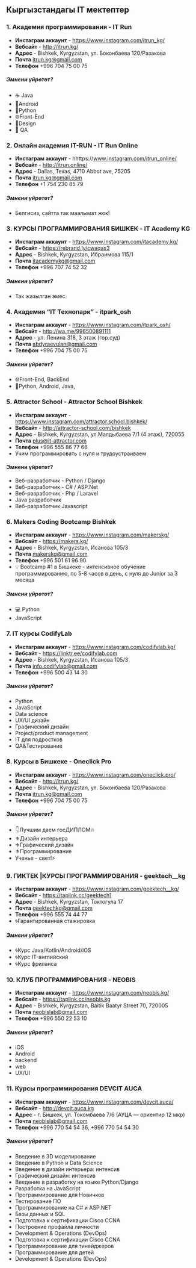 ## Кыргызстандагы IT мектептер

### 1. Академия программирования - IT Run

- **Инстаграм аккаунт** - https://www.instagram.com/itrun_kg/
- **Вебсайт** - http://itrun.kg/
- **Адрес** - Bishkek, Kyrgyzstan, ул. Боконбаева 120/Разакова
- **Почта** itrun.kg@gmail.com
- **Телефон** +996 704 75 00 75

##### Эмнени үйрөтөт?

- ☕️ Java 
- 📱Android
- 🐍Python 
- 🌐Front-End
- 🎨Design 
- 🔎 QA 


### 2. Онлайн академия IT-RUN - IT Run Online

- **Инстаграм аккаунт** - hhttps://www.instagram.com/itrun_online/
- **Вебсайт** - http://itrun.online/
- **Адрес** - Dallas, Texas, 4710 Abbot ave, 75205
- **Почта** itrun.kg@gmail.com
- **Телефон** +1 754 230 85 79

##### Эмнени үйрөтөт?

- Белгисиз, сайтта так маалымат жок!



### 3. КУРСЫ ПРОГРАММИРОВАНИЯ БИШКЕК - IT Academy KG

- **Инстаграм аккаунт** - https://www.instagram.com/itacademy.kg/
- **Вебсайт** - https://rebrand.ly/cwaqas3
- **Адрес** - Bishkek, Kyrgyzstan, Ибраимова 115/1
- **Почта** itacademykg@gmail.com
- **Телефон** +996 707 74 52 32

##### Эмнени үйрөтөт?

- Так жазылган эмес.


### 4. Академия “IT Технопарк” - itpark_osh

- **Инстаграм аккаунт** - https://www.instagram.com/itpark_osh/
- **Вебсайт** - http://wa.me/996500891111
- **Адрес** - ул. Ленина 318, 3 этаж (гор.суд)
- **Почта** abdyraevulan@gmail.com
- **Телефон** +996 704 75 00 75

##### Эмнени үйрөтөт?

- 🌐Front-End, BackEnd
- 📱Python, Android, Java,  


### 5. Attractor School - Attractor School Bishkek

- **Инстаграм аккаунт** - https://www.instagram.com/attractor.school.bishkek/
- **Вебсайт** - http://attractor-school.com/bishkek
- **Адрес** - Bishkek, Kyrgyzstan, ул.Малдыбаева 7/1 (4 этаж), 720055
- **Почта** plus@it-attractor.com
- **Телефон** +996 555 86 77 66
- Учим программировать с нуля и трудоустраиваем

#### Эмнени үйрөтөт?

- Веб-разработчик - Python / Django
- Bеб-разработчик - C# / ASP.Net
- Bеб-разработчик - Php / Laravel
- Java разработчик
- Bеб-разработчик Javascript


### 6. Makers Coding Bootcamp Bishkek

- **Инстаграм аккаунт** - https://www.instagram.com/makerskg/
- **Вебсайт** - https://makers.kg/
- **Адрес** - Bishkek, Kyrgyzstan, Исанова 105/3
- **Почта** makerskg@gmail.com
- **Телефон** +996 501 61 96 90
- 💡 Bootcamp #1 в Бишкеке - интенсивное обучение программированию, по 5-8 часов в день, с нуля до Junior за 3 месяца

##### Эмнени үйрөтөт?

- 💻 Python
- JavaScript


### 7. IT курсы CodifyLab 

- **Инстаграм аккаунт** - https://www.instagram.com/codifylab.kg/
- **Вебсайт** - https://linktr.ee/codifylab.com
- **Адрес** - Bishkek, Kyrgyzstan, Исанова 105/3
- **Почта** info.codifylab@gmail.com
- **Телефон** +996 500 43 14 30

##### Эмнени үйрөтөт?

- Python
- JavaScript
- Data science
- UX/UI дизайн
- Графический дизайн
- Project/product management
- IT для подростков
- QA&Тестирование


### 8. Курсы в Бишкеке - Oneclick Pro

- **Инстаграм аккаунт** - https://www.instagram.com/oneclick.pro/
- **Вебсайт** - http://itrun.kg/
- **Адрес** - Bishkek, Kyrgyzstan, ул. Боконбаева 120/Разакова
- **Почта** itrun.kg@gmail.com
- **Телефон** +996 704 75 00 75

##### Эмнени үйрөтөт?
- 👇Лучшим даем госДИПЛОМ🔥
-  ⚜️Дизайн интерьера
- ⚜️Графический дизайн
- ⚜️Программирование
- Ученье - свет!⚡


### 9. ГИКТЕК |КУРСЫ ПРОГРАММИРОВАНИЯ - geektech__kg

- **Инстаграм аккаунт** - https://www.instagram.com/geektech__kg/
- **Вебсайт** - https://taplink.cc/geektech1
- **Адрес** - Bishkek, Kyrgyzstan,  Токтогула 17
- **Почта** geektechkg@gmail.com
- **Телефон** +996 555 74 44 77
- 🌀Гарантированная стажировка

##### Эмнени үйрөтөт?

- 🌀Курс Java/Kotlin/Android/iOS
- 🌀Курс IT-английский
- 🌀Курс фриланса



### 10. КЛУБ ПРОГРАММИРОВАНИЯ - NEOBIS

- **Инстаграм аккаунт** - https://www.instagram.com/neobis.kg/
- **Вебсайт** - https://taplink.cc/neobis.kg
- **Адрес** - Bishkek, Kyrgyzstan, Baitik Baatyr Street 70, 720005
- **Почта** neobislab@gmail.com
- **Телефон** +996 550 22 53 10

##### Эмнени үйрөтөт?

- iOS 
- Android
- backend
- web
- UX/UI 



### 11. Курсы программирования DEVCIT AUCA

- **Инстаграм аккаунт** - https://www.instagram.com/devcit.auca/
- **Вебсайт** - http://devcit.auca.kg
- **Адрес** - г. Бишкек, ул. Токомбаева 7/6 (АУЦА — ориентир 12 мкр)
- **Почта** neobislab@gmail.com
- **Телефон** +996 770 54 54 36, +996 770 54 54 30

##### Эмнени үйрөтөт?

- Введение в 3D моделирование
- Введение в Python и Data Science
- Введение в дизайн интерьера: интенсив
- Графический дизайн: интенсив
- Введение в разработку на языке Python/Django
- Разработка на JavaScript
- Программирование для Новичков
- Тестирование ПО
- Программирование на C# и ASP.NET
- Базы данных и SQL
- Подготовка к сертификации Cisco CCNA
- Построение профайла личности
- Development &amp; Operations (DevOps)
- Подготовка к сертификации Cisco CCNA
- Программирование для тинейджеров
- Программирование для детей
- Development &amp; Operations (DevOps)
